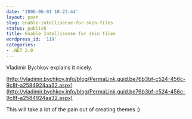 ```yaml
---
date: '2006-06-01 10:23:44'
layout: post
slug: enable-intellisense-for-skin-files
status: publish
title: Enable Intellisense for skin files
wordpress_id: '119'
categories:
- .NET 2.0
---
```


Vladimir Bychkov explains it nicely.




[http://vladimir.bychkov.info/blog/PermaLink,guid,be76b3bf-c524-456c-9c8f-a2584924aa32.aspx](http://vladimir.bychkov.info/blog/PermaLink,guid,be76b3bf-c524-456c-9c8f-a2584924aa32.aspx)




This will take a lot of the pain out of creating themes :)
